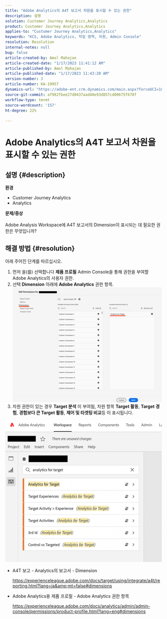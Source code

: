 ```yaml
---
title: "Adobe Analytics의 A4T 보고서 차원을 표시할 수 있는 권한"
description: 설명
solution: Customer Journey Analytics,Analytics
product: Customer Journey Analytics,Analytics
applies-to: "Customer Journey Analytics,Analytics"
keywords: "KCS, Adobe Analytics, 작업 영역, 차원, Admin Console"
resolution: Resolution
internal-notes: null
bug: false
article-created-by: Amol Mahajan
article-created-date: "1/17/2023 11:41:12 AM"
article-published-by: Amol Mahajan
article-published-date: "1/17/2023 11:43:20 AM"
version-number: 3
article-number: KA-19957
dynamics-url: "https://adobe-ent.crm.dynamics.com/main.aspx?forceUCI=1&pagetype=entityrecord&etn=knowledgearticle&id=a94a6dd4-5b96-ed11-aad1-6045bd006b3d"
source-git-commit: af982fbee27d0437aad48e93d857cd00675f678f
workflow-type: tm+mt
source-wordcount: '157'
ht-degree: 22%

---
```


# Adobe Analytics의 A4T 보고서 차원을 표시할 수 있는 권한

## 설명 {#description}

<b>환경</b>
- Customer Journey Analytics
- Analytics



<b>문제/증상</b><br><br>Adobe Analysis Workspace에 A4T 보고서의 Dimension이 표시되는 데 필요한 권한은 무엇입니까?<br>

## 해결 방법 {#resolution}

아래 주어진 단계를 따르십시오.
1. 먼저 을(를) 선택합니다 <b>제품 프로필</b> Admin Console을 통해 권한을 부여할 Adobe Analytics의 사용자 권한.
2. 선택 <b>Dimension</b> 아래에 <b>Adobe Analytics</b> 권한 항목.\
   ![](assets/123b13c2-bb08-ed11-82e4-00224809a4ae.png)
3. 차원 권한이 있는 경우 <b>Target 분석</b> 이 부여됨, 차원 항목 <b>Target 활동</b>, <b>Target 경험</b>, <b>경험보다 큰 Target 활동</b>, <b>제어 및 타겟팅 비교</b>등 이 표시됩니다.


![](assets/8b0bbd95-f4f5-ec11-bb3d-000d3a5b0d3b.png)

- A4T 보고 - Analytics의 보고서 - Dimension

   https://experienceleague.adobe.com/docs/target/using/integrate/a4t/reporting.html?lang=ja&amp;mt=false#dimensions
- Adobe Analytics용 제품 프로필 - Adobe Analytics 권한 항목

   https://experienceleague.adobe.com/docs/analytics/admin/admin-console/permissions/product-profile.html?lang=eng#dimensions

